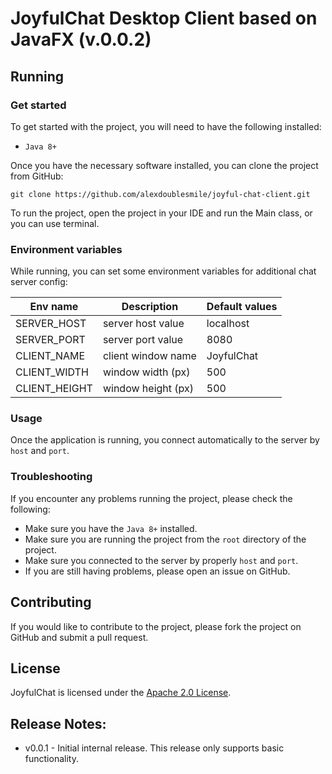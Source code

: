 # JoyfulChat Desktop Client based on JavaFX (v.0.0.2)

## Running

### Get started

To get started with the project, you will need to have the following installed:
- `Java 8+`

Once you have the necessary software installed, you can clone the project from GitHub:
```
git clone https://github.com/alexdoublesmile/joyful-chat-client.git
```
To run the project, open the project in your IDE and run the Main class, or you can use terminal. 

### Environment variables

While running, you can set some environment variables for additional chat server config:

|Env name|Description|Default values|
|---|---|---|
|SERVER_HOST|server host value|localhost
|SERVER_PORT|server port value|8080
|CLIENT_NAME|client window name|JoyfulChat
|CLIENT_WIDTH|window width (px)|500
|CLIENT_HEIGHT|window height (px)|500

### Usage

Once the application is running, you connect automatically to the server by `host` and `port`.

### Troubleshooting

If you encounter any problems running the project, please check the following:
- Make sure you have the `Java 8+` installed.
- Make sure you are running the project from the `root` directory of the project.
- Make sure you connected to the server by properly `host` and `port`.
- If you are still having problems, please open an issue on GitHub.

## Contributing

If you would like to contribute to the project, please fork the project on GitHub and submit a pull request.

## License

JoyfulChat is licensed under the [Apache 2.0 License](./LICENSE.txt).

## Release Notes:

- v0.0.1 - Initial internal release. This release only supports basic functionality.

